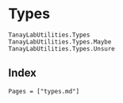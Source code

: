 # Types

```@docs
TanayLabUtilities.Types
TanayLabUtilities.Types.Maybe
TanayLabUtilities.Types.Unsure
```

## Index

```@index
Pages = ["types.md"]
```
